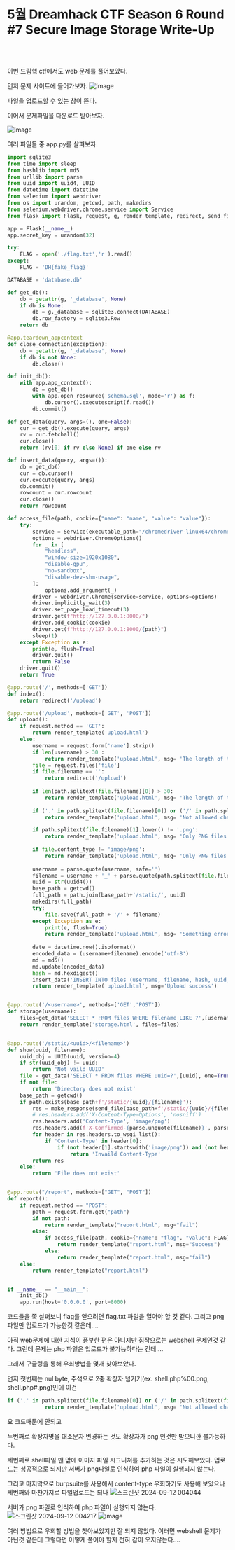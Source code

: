 <!DOCTYPE html>
<html>
<head>
        <link rel="stylesheet" type="text/css" href="sytle.css">
</head>
<body>
        <h1>5월 Dreamhack CTF Season 6 Round #7 Secure Image Storage Write-Up</h1>
</body>
<br>
<br>
</html>

이번 드림핵 ctf에서도 web 문제를 풀어보았다.

먼저 문제 사이트에 들어가보자.
![image](https://github.com/user-attachments/assets/ab4ce8c9-415e-4d02-ae0b-b417193b0096)

파일을 업로드할 수 있는 창이 뜬다.

이어서 문제파일을 다운로드 받아보자.

![image](https://github.com/user-attachments/assets/297171e0-d304-43e2-aa9e-00457aa1f5e9)

여러 파일들 중 app.py를 살펴보자.
```python
import sqlite3
from time import sleep
from hashlib import md5
from urllib import parse
from uuid import uuid4, UUID
from datetime import datetime
from selenium import webdriver
from os import urandom, getcwd, path, makedirs
from selenium.webdriver.chrome.service import Service
from flask import Flask, request, g, render_template, redirect, send_file, make_response

app = Flask(__name__)
app.secret_key = urandom(32)

try:
    FLAG = open('./flag.txt','r').read()
except:
    FLAG = 'DH{fake_flag}'

DATABASE = 'database.db'

def get_db():
    db = getattr(g, '_database', None)
    if db is None:
        db = g._database = sqlite3.connect(DATABASE)
        db.row_factory = sqlite3.Row
    return db

@app.teardown_appcontext
def close_connection(exception):
    db = getattr(g, '_database', None)
    if db is not None:
        db.close()

def init_db():
    with app.app_context():
        db = get_db()
        with app.open_resource('schema.sql', mode='r') as f:
            db.cursor().executescript(f.read())
        db.commit()

def get_data(query, args=(), one=False):
    cur = get_db().execute(query, args)
    rv = cur.fetchall()
    cur.close()
    return (rv[0] if rv else None) if one else rv

def insert_data(query, args=()):
    db = get_db()
    cur = db.cursor()
    cur.execute(query, args)
    db.commit()
    rowcount = cur.rowcount
    cur.close()
    return rowcount

def access_file(path, cookie={"name": "name", "value": "value"}):
    try:
        service = Service(executable_path="/chromedriver-linux64/chromedriver")
        options = webdriver.ChromeOptions()
        for _ in [
            "headless",
            "window-size=1920x1080",
            "disable-gpu",
            "no-sandbox",
            "disable-dev-shm-usage",
        ]:
            options.add_argument(_)
        driver = webdriver.Chrome(service=service, options=options)
        driver.implicitly_wait(3)
        driver.set_page_load_timeout(3)
        driver.get(f"http://127.0.0.1:8000/")
        driver.add_cookie(cookie)
        driver.get(f"http://127.0.0.1:8000/{path}")
        sleep(1)
    except Exception as e:
        print(e, flush=True)
        driver.quit()
        return False
    driver.quit()
    return True

@app.route('/', methods=['GET'])
def index():
    return redirect('/upload')

@app.route('/upload', methods=['GET', 'POST'])
def upload():
    if request.method == 'GET':
        return render_template('upload.html')
    else:
        username = request.form['name'].strip()
        if len(username) > 30 :
            return render_template('upload.html', msg= 'The length of the username must be 30 characters or less')
        file = request.files['file']
        if file.filename == '':
            return redirect('/upload')
        
        if len(path.splitext(file.filename)[0]) > 30:
            return render_template('upload.html', msg= 'The length of the filename must be 30 characters or less')
        
        if ('.' in path.splitext(file.filename)[0]) or ('/' in path.splitext(file.filename)[0]):
            return render_template('upload.html', msg= 'Not allowed character')

        if path.splitext(file.filename)[1].lower() != '.png':
            return render_template('upload.html', msg= 'Only PNG files are allowed')
        
        if file.content_type != 'image/png':
            return render_template('upload.html', msg= 'Only PNG files are allowed')
        
        username = parse.quote(username, safe='')
        filename = username + '_' + parse.quote(path.splitext(file.filename)[0],safe='%')
        uuid = str(uuid4())
        base_path = getcwd()
        full_path = path.join(base_path+'/static/', uuid)
        makedirs(full_path)
        try:
            file.save(full_path + '/' + filename)
        except Exception as e:
            print(e, flush=True)
            return render_template('upload.html', msg= 'Something error')
        
        date = datetime.now().isoformat()
        encoded_data = (username+filename).encode('utf-8')
        md = md5()
        md.update(encoded_data)
        hash = md.hexdigest()
        insert_data('INSERT INTO files (username, filename, hash, uuid, date) values(?,?,?,?,?)', [username,filename,hash,uuid,date])
        return render_template('upload.html', msg='Upload success')


@app.route('/<username>', methods=['GET','POST'])
def storage(username):
    files=get_data('SELECT * FROM files WHERE filename LIKE ?',[username+'_%'])
    return render_template('storage.html', files=files)


@app.route('/static/<uuid>/<filename>')
def show(uuid, filename):
    uuid_obj = UUID(uuid, version=4)
    if str(uuid_obj) != uuid:
        return 'Not vaild UUID'
    file = get_data('SELECT * FROM files WHERE uuid=?',[uuid], one=True)
    if not file:
        return 'Directory does not exist'
    base_path = getcwd()
    if path.exists(base_path+f'/static/{uuid}/{filename}'):
        res = make_response(send_file(base_path+f'/static/{uuid}/{filename}'))
        # res.headers.add('X-Content-Type-Options', 'nosniff')
        res.headers.add('Content-Type', 'image/png')
        res.headers.add(f'X-Confirmed-{parse.unquote(filename)}', parse.unquote(file[1]) +'_' + file[3])
        for header in res.headers.to_wsgi_list():
            if 'Content-Type' in header[0]:
                if (not header[1].startswith('image/png')) and (not header[1].startswith('application/octet-stream')):
                    return 'Invaild Content-Type'
        return res
    else: 
        return 'File does not exist'


@app.route("/report", methods=["GET", "POST"])
def report():
    if request.method == "POST":
        path = request.form.get("path")
        if not path:
            return render_template("report.html", msg="fail")
        else:
            if access_file(path, cookie={"name": "flag", "value": FLAG}):
                return render_template("report.html", msg="Success")
            else:
                return render_template("report.html", msg="fail")
    else:
        return render_template("report.html")


if __name__ == "__main__":
    init_db()
    app.run(host='0.0.0.0', port=8000)
```

코드들을 쭉 살펴보니 flag를 얻으려면 flag.txt 파일을 열어야 할 것 같다. 그리고 png 파일만 업로드가 가능한것 같은데....

아직 web문제에 대한 지식이 풍부한 편은 아니지만 짐작으로는 webshell 문제인것 같다. 그런데 문제는 php 파일은 업로드가 불가능하다는 건데....

그래서 구글링을 통해 우회방법을 몇개 찾아보았다.

먼저 첫번째는 nul byte, 주석으로 2중 확장자 넘기기(ex. shell.php%00.png, shell.php#.png)인데 이건
```python
if ('.' in path.splitext(file.filename)[0]) or ('/' in path.splitext(file.filename)[0]):
            return render_template('upload.html', msg= 'Not allowed character')
```
요 코드때문에 안되고

두번째로 확장자명을 대소문자 변경하는 것도 확장자가 png 인것만 받으니깐 불가능하다.

세번째로 shell파일 맨 앞에 이미지 파일 시그니쳐를 추가하는 것은 시도해보았다.
업로드는 성공적으로 되지만 서버가 png파일로 인식하여 php 파일이 실행되지 않는다.

그리고 마지막으로 burpsuite를 사용해서 content-type 우회하기도 사용해 보았으나 세번째와 마찬가지로 파일업로드는 되나 
![스크린샷 2024-09-12 004044](https://github.com/user-attachments/assets/fb53e0f8-19b0-43b5-bf7a-2374e63b85a8)

서버가 png 파일로 인식하여 php 파일이 실행되지 않는다.
![스크린샷 2024-09-12 004217](https://github.com/user-attachments/assets/3143e615-9d3e-46e0-aacd-5f537ce77ce0)
![image](https://github.com/user-attachments/assets/ce2945e3-47e2-4e5f-be5d-1435bf82d87e)

여러 방법으로 우회할 방법을 찾아보았지만 잘 되지 않았다. 이러면 webshell 문제가 아닌것 같은데 그렇다면 어떻게 풀어야 할지 전혀 감이 오지않는다....

